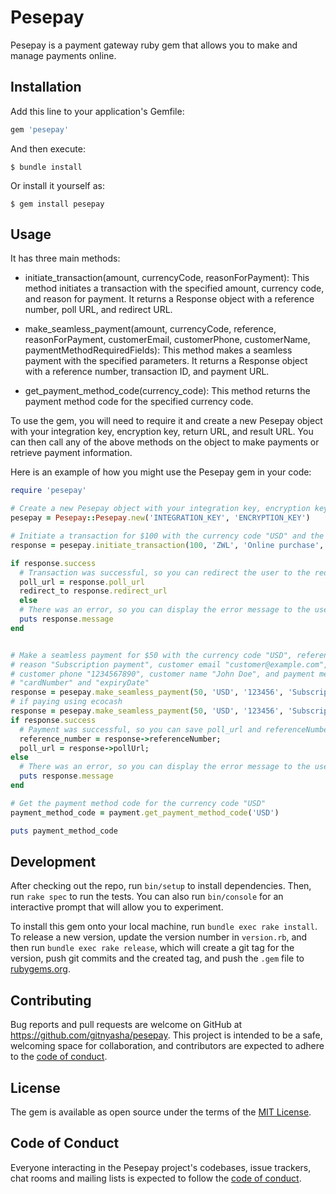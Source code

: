 # Pesepay

Pesepay is a payment gateway ruby gem that allows you to make and manage payments online.

## Installation

Add this line to your application's Gemfile:

```ruby
gem 'pesepay'
```

And then execute:

    $ bundle install

Or install it yourself as:

    $ gem install pesepay

## Usage

It has three main methods:

- initiate_transaction(amount, currencyCode, reasonForPayment): This method initiates a transaction with the specified amount, currency code, and reason for payment. It returns a Response object with a reference number, poll URL, and redirect URL.

- make_seamless_payment(amount, currencyCode, reference, reasonForPayment, customerEmail, customerPhone, customerName, paymentMethodRequiredFields): This method makes a seamless payment with the specified parameters. It returns a Response object with a reference number, transaction ID, and payment URL.

- get_payment_method_code(currency_code): This method returns the payment method code for the specified currency code.

To use the gem, you will need to require it and create a new Pesepay object with your integration key, encryption key, return URL, and result URL. You can then call any of the above methods on the object to make payments or retrieve payment information.

Here is an example of how you might use the Pesepay gem in your code:

```ruby
require 'pesepay'

# Create a new Pesepay object with your integration key, encryption key, return URL, and result URL
pesepay = Pesepay::Pesepay.new('INTEGRATION_KEY', 'ENCRYPTION_KEY')

# Initiate a transaction for $100 with the currency code "USD" and the reason "Online purchase"
response = pesepay.initiate_transaction(100, 'ZWL', 'Online purchase', "Invoice 1")

if response.success
  # Transaction was successful, so you can redirect the user to the redirect URL
  poll_url = response.poll_url
  redirect_to response.redirect_url
  else
  # There was an error, so you can display the error message to the user
  puts response.message
end


# Make a seamless payment for $50 with the currency code "USD", reference number "123456",
# reason "Subscription payment", customer email "customer@example.com",
# customer phone "1234567890", customer name "John Doe", and payment method required fields
# "cardNumber" and "expiryDate"
response = pesepay.make_seamless_payment(50, 'USD', '123456', 'Subscription payment', 'customer@example.com', '1234567890', 'John Doe', {"creditCardExpiryDate": "03/23", "creditCardNumber": "1231231231231234", "creditCardSecurityNumber": "000"})
# if paying using ecocash
response = pesepay.make_seamless_payment(50, 'USD', '123456', 'Subscription payment', 'customer@example.com', '1234567890', 'John Doe', {'customerPhoneNumber': '0777777777'})
if response.success
  # Payment was successful, so you can save poll_url and referenceNumber (used to check the status of a transaction)
  reference_number = response->referenceNumber;
  poll_url = response->pollUrl;
else
  # There was an error, so you can display the error message to the user
  puts response.message
end

# Get the payment method code for the currency code "USD"
payment_method_code = payment.get_payment_method_code('USD')

puts payment_method_code

```

## Development

After checking out the repo, run `bin/setup` to install dependencies. Then, run `rake spec` to run the tests. You can also run `bin/console` for an interactive prompt that will allow you to experiment.

To install this gem onto your local machine, run `bundle exec rake install`. To release a new version, update the version number in `version.rb`, and then run `bundle exec rake release`, which will create a git tag for the version, push git commits and the created tag, and push the `.gem` file to [rubygems.org](https://rubygems.org).

## Contributing

Bug reports and pull requests are welcome on GitHub at https://github.com/gitnyasha/pesepay. This project is intended to be a safe, welcoming space for collaboration, and contributors are expected to adhere to the [code of conduct](https://github.com/gitnyasha/pesepay/blob/master/CODE_OF_CONDUCT.md).

## License

The gem is available as open source under the terms of the [MIT License](https://opensource.org/licenses/MIT).

## Code of Conduct

Everyone interacting in the Pesepay project's codebases, issue trackers, chat rooms and mailing lists is expected to follow the [code of conduct](https://github.com/gitnyasha/pesepay/blob/master/CODE_OF_CONDUCT.md).
